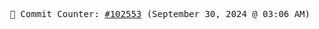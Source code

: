 <p align="center">
    <samp>
        📮 Commit Counter: <a href="https://github.com/Javascript-void0/Javascript-void0/commits/main">#102553</a> (September 30, 2024 @ 03:06 AM)
    </samp>
</p>